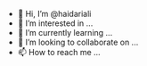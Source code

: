 - 👋 Hi, I’m @haidariali
- 👀 I’m interested in ...
- 🌱 I’m currently learning ...
- 💞️ I’m looking to collaborate on ...
- 📫 How to reach me ...

<!---
haidariali/haidariali is a ✨ special ✨ repository because its `README.md` (this file) appears on your GitHub profile.
You can click the Preview link to take a look at your changes.
--->
